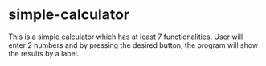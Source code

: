 # simple-calculator
This is a simple calculator which has at least 7 functionalities. User will enter 2 numbers and by pressing  the desired button, the program will show the results by a label.
